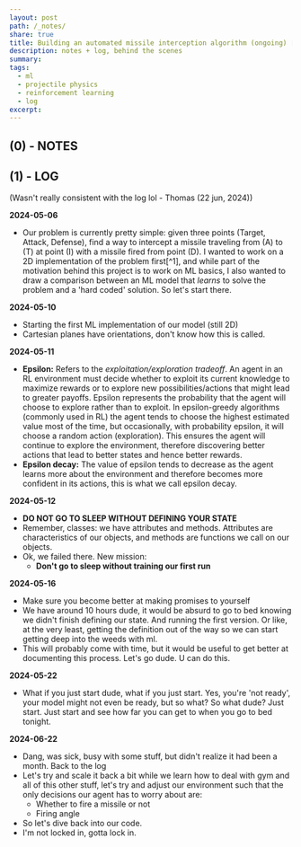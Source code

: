 ```yaml
---
layout: post
path: /_notes/
share: true
title: Building an automated missile interception algorithm (ongoing) [LOG + NOTES]
description: notes + log, behind the scenes
summary: 
tags:
  - ml
  - projectile physics
  - reinforcement learning
  - log
excerpt: 
---
```


## (0) - NOTES

## (1) - LOG
(Wasn't really consistent with the log lol - Thomas (22 jun, 2024))

**2024-05-06**
- Our problem is currently pretty simple: given three points (Target, Attack, Defense), find a way to intercept a missile traveling from (A) to (T) at point (I) with a missile fired from point (D). I wanted to work on a 2D implementation of the problem first[^1], and while part of the motivation behind this project is to work on ML basics, I also wanted to draw a comparison between an ML model that *learns* to solve the problem and a 'hard coded' solution. So let's start there. 

**2024-05-10**
- Starting the first ML implementation of our model (still 2D)
- Cartesian planes have orientations, don't know how this is called. 

**2024-05-11**
- **Epsilon:** Refers to the *exploitation/exploration tradeoff*. An agent in an RL environment must decide whether to exploit its current knowledge to maximize rewards or to explore new possibilities/actions that might lead to greater payoffs. Epsilon represents the probability that the agent will choose to explore rather than to exploit. In epsilon-greedy algorithms (commonly used in RL) the agent tends to choose the highest estimated value most of the time, but occasionally, with probability epsilon, it will choose a random action (exploration). This ensures the agent will continue to explore the environment, therefore discovering better actions that lead to better states and hence better rewards. 
- **Epsilon decay:** The value of epsilon tends to decrease as the agent learns more about the environment and therefore becomes more confident in its actions, this is what we call epsilon decay. 

**2024-05-12** 
- **DO NOT GO TO SLEEP WITHOUT DEFINING YOUR STATE**
- Remember, classes: we have attributes and methods. Attributes are characteristics of our objects, and methods are functions we call on our objects. 
- Ok, we failed there. New mission:
	- **Don't go to sleep without training our first run**

**2024-05-16**
- Make sure you become better at making promises to yourself
- We have around 10 hours dude, it would be absurd to go to bed knowing we didn't finish defining our state. And running the first version. Or like, at the very least, getting the definition out of the way so we can start getting deep into the weeds with ml. 
- This will probably come with time, but it would be useful to get better at documenting this process. Let's go dude. U can do this. 

**2024-05-22**
- What if you just start dude, what if you just start. Yes, you're 'not ready', your model might not even be ready, but so what? So what dude? Just start. Just start and see how far you can get to when you go to bed tonight. 

**2024-06-22**
- Dang, was sick, busy with some stuff, but didn't realize it had been a month. Back to the log
- Let's try and scale it back a bit while we learn how to deal with gym and all of this other stuff, let's try and adjust our environment such that the only decisions our agent has to worry about are:
	- Whether to fire a missile or not
	- Firing angle
- So let's dive back into our code. 
- I'm not locked in, gotta lock in. 